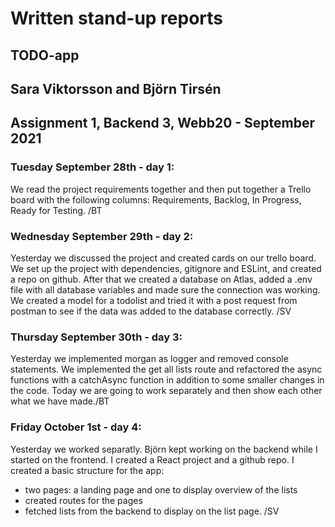 # Written stand-up reports

## TODO-app

## Sara Viktorsson and Björn Tirsén

## Assignment 1, Backend 3, Webb20 - September 2021

### Tuesday September 28th - day 1:

We read the project requirements together and then put together a Trello board with the following columns: Requirements, Backlog, In Progress, Ready for Testing. /BT

### Wednesday September 29th - day 2:

Yesterday we discussed the project and created cards on our trello board. We set up the project with dependencies, gitignore and ESLint, and created a repo on github. After that we created a database on Atlas, added a .env file with all database variables and made sure the connection was working. We created a model for a todolist and tried it with a post request from postman to see if the data was added to the database correctly. /SV

### Thursday September 30th - day 3:

Yesterday we implemented morgan as logger and removed console statements. We implemented the get all lists route and refactored the async functions with a catchAsync function in addition to some smaller changes in the code. Today we are going to work separately and then show each other what we have made./BT

### Friday October 1st - day 4:

Yesterday we worked separatly. Björn kept working on the backend while I started on the frontend. I created a React project and a github repo. I created a basic structure for the app:
* two pages: a landing page and one to display overview of the lists
* created routes for the pages
* fetched lists from the backend to display on the list page. 
/SV 
